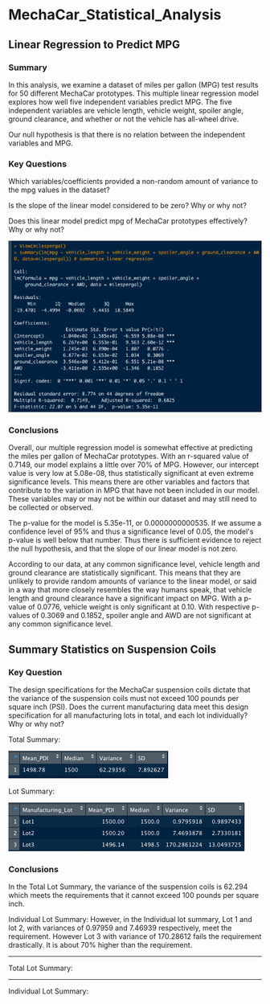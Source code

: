 # MechaCar_Statistical_Analysis

## Linear Regression to Predict MPG

### Summary

In this analysis, we examine a dataset of miles per gallon (MPG) test results for 50 different MechaCar prototypes. This multiple linear regression model explores how well five independent variables predict MPG. The five independent variables are vehicle length, vehicle weight, spoiler angle, ground clearance, and whether or not the vehicle has all-wheel drive.

Our null hypothesis is that there is no relation between the independent variables and MPG.

### Key Questions

Which variables/coefficients provided a non-random amount of variance to the mpg values in the dataset?

Is the slope of the linear model considered to be zero? Why or why not?

Does this linear model predict mpg of MechaCar prototypes effectively? Why or why not?

![Linear Regression MPG](https://github.com/flowersmichael/MechaCar_Statistical_Analysis/blob/main/Screenshots/Linear%20Regression%20to%20Predict%20MPG.png)

### Conclusions

Overall, our multiple regression model is somewhat effective at predicting the miles per gallon of MechaCar prototypes. With an r-squared value of 0.7149, our model explains a little over 70% of MPG. However, our intercept value is very low at 5.08e-08, thus statistically significant at even extreme significance levels. This means there are other variables and factors that contribute to the variation in MPG that have not been included in our model. These variables may or may not be within our dataset and may still need to be collected or observed.

The p-value for the model is 5.35e-11, or 0.0000000000535. If we assume a confidence level of 95% and thus a significance level of 0.05, the model's p-value is well below that number. Thus there is sufficient evidence to reject the null hypothesis, and that the slope of our linear model is not zero.

According to our data, at any common significance level, vehicle length and ground clearance are statistically significant. This means that they are unlikely to provide random amounts of variance to the linear model, or said in a way that more closely resembles the way humans speak, that vehicle length and ground clearance have a significant impact on MPG. With a p-value of 0.0776, vehicle weight is only significant at 0.10. With respective p-values of 0.3069 and 0.1852, spoiler angle and AWD are not significant at any common significance level.


## Summary Statistics on Suspension Coils

### Key Question

The design specifications for the MechaCar suspension coils dictate that the variance of the suspension coils must not exceed 100 pounds per square inch (PSI). Does the current manufacturing data meet this design specification for all manufacturing lots in total, and each lot individually? Why or why not?

Total Summary:

![Suspension Coil Total Summary](https://github.com/flowersmichael/MechaCar_Statistical_Analysis/blob/main/Screenshots/Suspension%20Coil%20Total%20Summary.png)

Lot Summary:

![Suspension Coil Lot Summary](https://github.com/flowersmichael/MechaCar_Statistical_Analysis/blob/main/Screenshots/Suspension%20Coil%20Lot%20Summary.png)






### Conclusions
In the Total Lot Summary, the variance of the suspension coils is
62.294 which meets the requirements that it cannot exceed 100
pounds per square inch.

Individual Lot Summary:
However, in the Individual lot summary, Lot 1 and lot 2, with
variances of 0.97959 and 7.46939 respectively, meet the
requirement. However Lot 3 with variance of 170.28612 fails the
requirement drastically. It is about 70% higher than the
requirement.

------------------------------------------------------------------------------------------
Total Lot Summary:

________________________________________________________
Individual Lot Summary:
